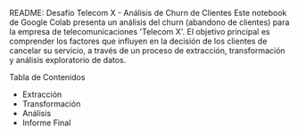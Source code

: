 README: Desafío Telecom X - Análisis de Churn de Clientes
Este notebook de Google Colab presenta un análisis del churn (abandono de clientes) para la empresa de telecomunicaciones 'Telecom X'. El objetivo principal es comprender los factores que influyen en la decisión de los clientes de cancelar su servicio, a través de un proceso de extracción, transformación y análisis exploratorio de datos.

Tabla de Contenidos
* Extracción
* Transformación
* Análisis
* Informe Final
